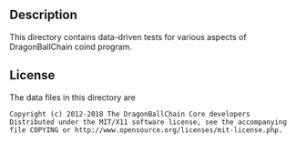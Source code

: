 Description
------------

This directory contains data-driven tests for various aspects of DragonBallChain coind program.

License
--------

The data files in this directory are

    Copyright (c) 2012-2018 The DragonBallChain Core developers
    Distributed under the MIT/X11 software license, see the accompanying
    file COPYING or http://www.opensource.org/licenses/mit-license.php.

